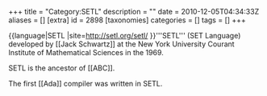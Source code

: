 +++
title = "Category:SETL"
description = ""
date = 2010-12-05T04:34:33Z
aliases = []
[extra]
id = 2898
[taxonomies]
categories = []
tags = []
+++

{{language|SETL
|site=http://setl.org/setl/
}}'''SETL''' (SET Language)  developed by [[Jack Schwartz]] at the New York University Courant Institute of Mathematical Sciences in the 1969.

SETL is the ancestor of [[ABC]].

The first [[Ada]] compiler was written in SETL.
